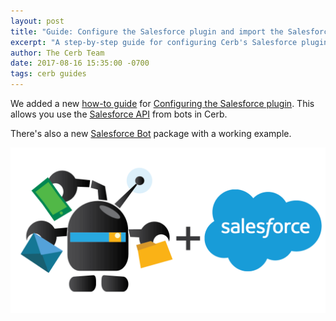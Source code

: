 ```yaml
---
layout: post
title: "Guide: Configure the Salesforce plugin and import the Salesforce Bot example"
excerpt: "A step-by-step guide for configuring Cerb's Salesforce plugin and using Salesforce Bot."
author: The Cerb Team
date: 2017-08-16 15:35:00 -0700
tags: cerb guides
---
```


We added a new [how-to guide](/resources/guides/) for [Configuring the Salesforce plugin](/guides/integrations/salesforce/configure-plugin/). This allows you use the [Salesforce API](https://developer.salesforce.com/docs/atlas.en-us.api_rest.meta/api_rest) from bots in Cerb.

There's also a new [Salesforce Bot](/packages/salesforce-bot/) package with a working example.

<div class="cerb-screenshot">
	<a href="/guides/integrations/salesforce/configure-plugin/"><img src="/assets/images/guides/salesforce/plugin/cerb-and-salesforce.png" class="screenshot"></a>
</div>
